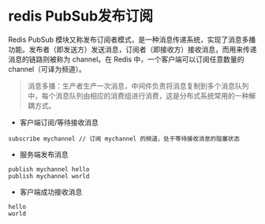 # redis PubSub发布订阅

Redis PubSub 模块又称发布订阅者模式，是一种消息传递系统，实现了消息多播功能。发布者（即发送方）发送消息，订阅者（即接收方）接收消息，而用来传递消息的链路则被称为 channel。在 Redis 中，一个客户端可以订阅任意数量的 channel（可译为频道）。

> 消息多播：生产者生产一次消息，中间件负责将消息复制到多个消息队列中，每个消息队列由相应的消费组进行消费，这是分布式系统常用的一种解耦方式。

-  客户端订阅/等待接收消息
```text
subscribe mychannel // 订阅 mychannel 的频道，处于等待接收消息的阻塞状态
```

- 服务端发布消息
```text
publish mychannel hello
publish mychannel world
```

- 客户端成功接收消息
```text
hello
world
```


